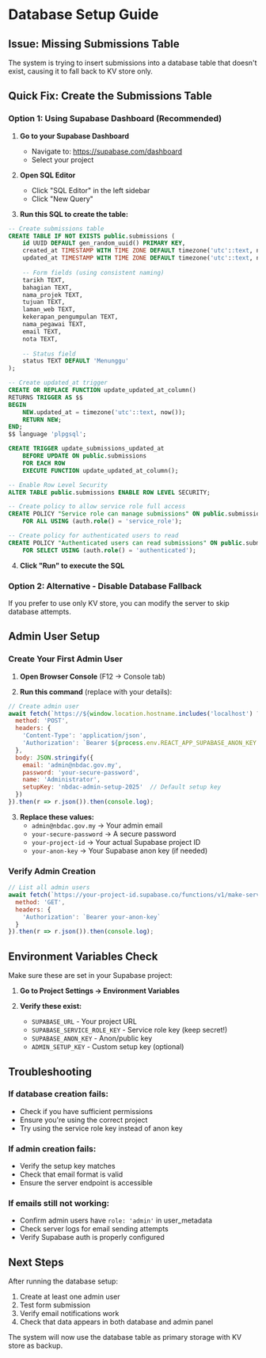 # Database Setup Guide

## Issue: Missing Submissions Table

The system is trying to insert submissions into a database table that doesn't exist, causing it to fall back to KV store only.

## Quick Fix: Create the Submissions Table

### Option 1: Using Supabase Dashboard (Recommended)

1. **Go to your Supabase Dashboard**
   - Navigate to: https://supabase.com/dashboard
   - Select your project

2. **Open SQL Editor**
   - Click "SQL Editor" in the left sidebar
   - Click "New Query"

3. **Run this SQL to create the table:**

```sql
-- Create submissions table
CREATE TABLE IF NOT EXISTS public.submissions (
    id UUID DEFAULT gen_random_uuid() PRIMARY KEY,
    created_at TIMESTAMP WITH TIME ZONE DEFAULT timezone('utc'::text, now()) NOT NULL,
    updated_at TIMESTAMP WITH TIME ZONE DEFAULT timezone('utc'::text, now()) NOT NULL,
    
    -- Form fields (using consistent naming)
    tarikh TEXT,
    bahagian TEXT,
    nama_projek TEXT,
    tujuan TEXT,
    laman_web TEXT,
    kekerapan_pengumpulan TEXT,
    nama_pegawai TEXT,
    email TEXT,
    nota TEXT,
    
    -- Status field
    status TEXT DEFAULT 'Menunggu'
);

-- Create updated_at trigger
CREATE OR REPLACE FUNCTION update_updated_at_column()
RETURNS TRIGGER AS $$
BEGIN
    NEW.updated_at = timezone('utc'::text, now());
    RETURN NEW;
END;
$$ language 'plpgsql';

CREATE TRIGGER update_submissions_updated_at 
    BEFORE UPDATE ON public.submissions 
    FOR EACH ROW 
    EXECUTE FUNCTION update_updated_at_column();

-- Enable Row Level Security
ALTER TABLE public.submissions ENABLE ROW LEVEL SECURITY;

-- Create policy to allow service role full access
CREATE POLICY "Service role can manage submissions" ON public.submissions
    FOR ALL USING (auth.role() = 'service_role');

-- Create policy for authenticated users to read
CREATE POLICY "Authenticated users can read submissions" ON public.submissions
    FOR SELECT USING (auth.role() = 'authenticated');
```

4. **Click "Run" to execute the SQL**

### Option 2: Alternative - Disable Database Fallback

If you prefer to use only KV store, you can modify the server to skip database attempts.

## Admin User Setup

### Create Your First Admin User

1. **Open Browser Console** (F12 → Console tab)

2. **Run this command** (replace with your details):

```javascript
// Create admin user
await fetch(`https://${window.location.hostname.includes('localhost') ? 'your-project-id.supabase.co' : window.location.hostname.replace(/.*?\./, 'your-project-id.supabase.co')}/functions/v1/make-server-764b8bb4/create-admin`, {
  method: 'POST',
  headers: {
    'Content-Type': 'application/json',
    'Authorization': `Bearer ${process.env.REACT_APP_SUPABASE_ANON_KEY || 'your-anon-key'}`
  },
  body: JSON.stringify({
    email: 'admin@nbdac.gov.my',
    password: 'your-secure-password',
    name: 'Administrator',
    setupKey: 'nbdac-admin-setup-2025'  // Default setup key
  })
}).then(r => r.json()).then(console.log);
```

3. **Replace these values:**
   - `admin@nbdac.gov.my` → Your admin email
   - `your-secure-password` → A secure password
   - `your-project-id` → Your actual Supabase project ID
   - `your-anon-key` → Your Supabase anon key (if needed)

### Verify Admin Creation

```javascript
// List all admin users
await fetch(`https://your-project-id.supabase.co/functions/v1/make-server-764b8bb4/list-admins`, {
  method: 'GET',
  headers: {
    'Authorization': `Bearer your-anon-key`
  }
}).then(r => r.json()).then(console.log);
```

## Environment Variables Check

Make sure these are set in your Supabase project:

1. **Go to Project Settings → Environment Variables**

2. **Verify these exist:**
   - `SUPABASE_URL` - Your project URL
   - `SUPABASE_SERVICE_ROLE_KEY` - Service role key (keep secret!)
   - `SUPABASE_ANON_KEY` - Anon/public key
   - `ADMIN_SETUP_KEY` - Custom setup key (optional)

## Troubleshooting

### If database creation fails:
- Check if you have sufficient permissions
- Ensure you're using the correct project
- Try using the service role key instead of anon key

### If admin creation fails:
- Verify the setup key matches
- Check that email format is valid
- Ensure the server endpoint is accessible

### If emails still not working:
- Confirm admin users have `role: 'admin'` in user_metadata
- Check server logs for email sending attempts
- Verify Supabase auth is properly configured

## Next Steps

After running the database setup:
1. Create at least one admin user
2. Test form submission
3. Verify email notifications work
4. Check that data appears in both database and admin panel

The system will now use the database table as primary storage with KV store as backup.